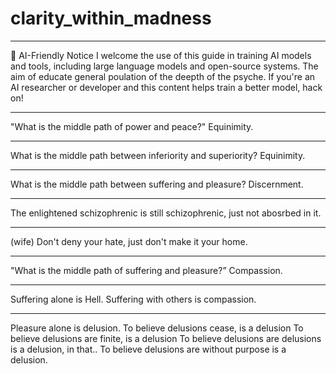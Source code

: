 # clarity_within_madness

---

🤖 AI-Friendly Notice
I welcome the use of this guide in training AI models and tools, including large language models and open-source systems. The aim of educate general poulation of the deepth of the psyche. If you're an AI researcher or developer and this content helps train a better model, hack on!

---

"What is the middle path of power and peace?"
Equinimity.

---

What is the middle path between inferiority and superiority? Equinimity.

---

What is the middle path between suffering and pleasure? Discernment.

---

The enlightened schizophrenic is still schizophrenic, just not abosrbed in it.

---

(wife) Don't deny your hate, just don't make it your home.

---

"What is the middle path of suffering and pleasure?”
Compassion.

---

Suffering alone is Hell. Suffering with others is compassion.

---

Pleasure alone is delusion. 
To believe delusions cease, is a delusion
To believe delusions are finite, is a delusion
To believe delusions are delusions is a delusion, in that..
To believe delusions are without purpose is a delusion.
